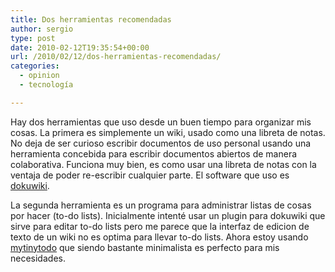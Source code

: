 ```yaml
---
title: Dos herramientas recomendadas
author: sergio
type: post
date: 2010-02-12T19:35:54+00:00
url: /2010/02/12/dos-herramientas-recomendadas/
categories:
  - opinion
  - tecnología

---
```

Hay dos herramientas que uso desde un buen tiempo para organizar mis cosas. La primera es simplemente un wiki, usado como una libreta de notas. No deja de ser curioso escribir documentos de uso personal usando una herramienta concebida para escribir documentos abiertos de manera colaborativa. Funciona muy bien, es como usar una libreta de notas con la ventaja de poder re-escribir cualquier parte. El software que uso es [dokuwiki][1].

La segunda herramienta es un programa para administrar listas de cosas por hacer (to-do lists). Inicialmente intenté usar un plugin para dokuwiki que sirve para editar to-do lists pero me parece que la interfaz de edicion de texto de un wiki no es optima para llevar to-do lists. Ahora estoy usando [mytinytodo][2] que siendo bastante minimalista es perfecto para mis necesidades.

 [1]: http://www.dokuwiki.org
 [2]: http://www.mytinytodo.net